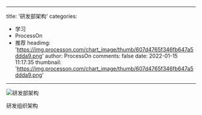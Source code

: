 
---
title: '研发部架构'
categories: 
 - 学习
 - ProcessOn
 - 推荐
headimg: 'https://img.processon.com/chart_image/thumb/607d4765f346fb647a5ddda9.png'
author: ProcessOn
comments: false
date: 2022-01-15 11:17:35
thumbnail: 'https://img.processon.com/chart_image/thumb/607d4765f346fb647a5ddda9.png'
---

<div>   
<img class="thumb" alt="研发部架构" src="https://img.processon.com/chart_image/thumb/607d4765f346fb647a5ddda9.png" referrerpolicy="no-referrer">
<p>研发组织架构</p>  
</div>
            